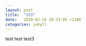 ```yaml
---
layout: post
title:  "333"
date:   2020-02-16 20:33:05 +1100
categories: jekyll
---
```


test test test3
